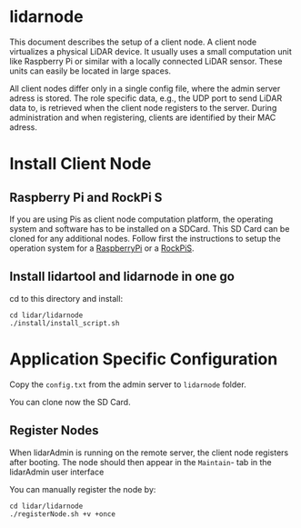 # lidarnode

This document describes the setup of a client node. A client node virtualizes a physical LiDAR device. It usually uses a small computation unit like Raspberry Pi or similar with a locally connected LiDAR sensor. These units can easily be located in large spaces.

All client nodes differ only in a single config file, where the admin server adress is stored. The role specific data, e.g., the UDP port to send LiDAR data to, is retrieved when the client node registers to the server. During administration and when registering, clients are identified by their MAC adress.

# Install Client Node

## Raspberry Pi and RockPi S

If you are using Pis as client node computation platform, the operating system and software has to be installed on a SDCard. This SD Card can be cloned for any additional nodes. Follow first the instructions to setup the operation system for a [RaspberryPi](../lidartool/doc/RaspberryPi/README.md) or a [RockPiS](../lidartool/doc/RockPI_S/README.md).

## Install lidartool and lidarnode in one go

cd to this directory and install:
```console
cd lidar/lidarnode
./install/install_script.sh
```

# Application Specific Configuration

Copy the `config.txt` from the admin server to `lidarnode` folder.

You can clone now the SD Card.

## Register Nodes

When lidarAdmin is running on the remote server, the client node registers after booting. The node should then appear in the `Maintain`- tab in the lidarAdmin user interface

You can manually register the node by:

```console
cd lidar/lidarnode
./registerNode.sh +v +once
```
